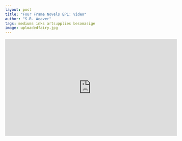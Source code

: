 ```yaml
---
layout: post
title: "Four Frame Novels EP1: Video"
author: "S.R. Weaver"
tags: mediums inks artsupplies besonasige
image: uploadedfairy.jpg
---
```

<iframe width="560" height="315" sandbox="allow-same-origin allow-scripts allow-popups" title="Four Frame Novels Updates Ep1" src="https://video.ploud.jp/videos/embed/c23fe152-319f-4d07-9b4f-8d4272a27397" frameborder="0" allowfullscreen></iframe>
